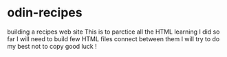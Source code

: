 # odin-recipes
building a recipes web site 
This is to parctice all the HTML learning I did so far 
I will need to build few HTML files 
connect between them 
I will try to do my best not to copy 
good luck !